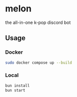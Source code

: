 # melon

the all-in-one k-pop discord bot

## Usage

### Docker

```bash
sudo docker compose up --build
```

### Local

```bash
bun install
bun start
```
